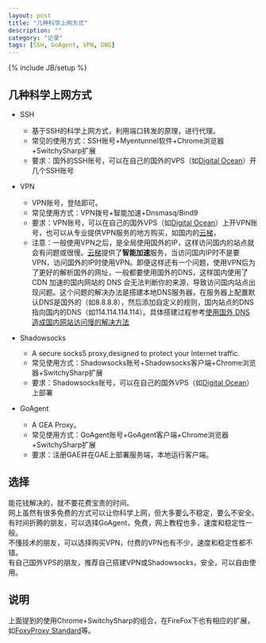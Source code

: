 ```yaml
---
layout: post
title: "几种科学上网方式"
description: ""
category: "记录"
tags: [SSH, GoAgent, VPN, DNS]
---
```

{% include JB/setup %}

## 几种科学上网方式
- SSH

  + 基于SSH的科学上网方式，利用端口转发的原理，进行代理。
  + 常见的使用方式：SSH账号+Myentunnel软件+Chrome浏览器+SwitchySharp扩展
  + 要求：国外的SSH账号，可以在自己的国外的VPS（如[Digital Ocean](https://www.digitalocean.com/?refcode=ed2350733151 "推荐链接 Digital Ocean")）开几个SSH账号

- VPN

  + VPN账号，登陆即可。
  + 常见使用方式：VPN拨号+智能加速+Dnsmasq/Bind9
  + 要求：VPN账号，可以在自己的国外VPS（如[Digital Ocean](https://www.digitalocean.com/?refcode=ed2350733151 "推荐链接 Digital Ocean")）上开VPN账号，也可以从专业提供VPN服务的地方购买，如国内的[云梯](http://refyt.com/?r=f0ed79506569f9fb "云梯推荐链接")，
  + 注意：一般使用VPN之后，是全局使用国外的IP，这样访问国内的站点就会有问题或很慢。[云梯](http://refyt.com/?r=f0ed79506569f9fb "云梯推荐链接")提供了**智能加速**服务，当访问国内IP时不是要VPN，访问国外的IP时使用VPN。即便这样还有一个问题，使用VPN后为了更好的解析国外的网址，一般都要使用国外的DNS，这样国内使用了 CDN 加速的国内网站的 DNS 会无法判断你的来源，导致访问国内站点出现问题。这个问题的解决办法是搭建本地DNS服务器，在服务器上配置默认DNS是国外的（如8.8.8.8），然后添加自定义的规则，国内站点的DNS指向国内的DNS（如114.114.114.114）。具体搭建过程参考[使用国外 DNS 造成国内网站访问慢的解决方法
](https://wzyboy.im/post/874.html "使用国外 DNS 造成国内网站访问慢的解决方法")

- Shadowsocks
  + A secure socks5 proxy,designed to protect your Internet traffic.  
  + 常见使用方式：Shadowsocks账号+Shadowsocks客户端+Chrome浏览器+SwitchySharp扩展
  + 要求：Shadowsocks账号，可以在自己的国外VPS（如[Digital Ocean](https://www.digitalocean.com/?refcode=ed2350733151 "推荐链接 Digital Ocean")）上部署

- GoAgent
  + A GEA Proxy。
  + 常见使用方式：GoAgent账号+GoAgent客户端+Chrome浏览器+SwitchySharp扩展
  + 要求：注册GAE并在GAE上部署服务端，本地运行客户端。

## 选择
能花钱解决的，就不要花费宝贵的时间。  
网上虽然有很多免费的方式可以让你科学上网，但大多要么不稳定，要么不安全。  
有时间折腾的朋友，可以选择GoAgent，免费，网上教程也多，速度和稳定性一般。  
不懂技术的朋友，可以选择购买VPN，付费的VPN也有不少，速度和稳定性都不错。  
有自己国外VPS的朋友，推荐自己搭建VPN或Shadowsocks，安全，可以自由使用。

## 说明
上面提到的使用Chrome+SwitchySharp的组合，在FireFox下也有相应的扩展，如[FoxyProxy Standard](http://getfoxyproxy.org)等。
